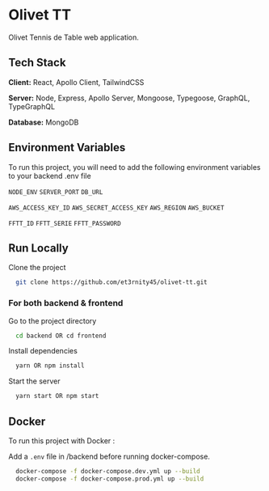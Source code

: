 # Olivet TT

Olivet Tennis de Table web application.


## Tech Stack

**Client:** React, Apollo Client, TailwindCSS

**Server:** Node, Express, Apollo Server, Mongoose, Typegoose, GraphQL, TypeGraphQL

**Database:** MongoDB

  
## Environment Variables

To run this project, you will need to add the following environment variables to your backend .env file

`NODE_ENV`
`SERVER_PORT`
`DB_URL`

`AWS_ACCESS_KEY_ID`
`AWS_SECRET_ACCESS_KEY`
`AWS_REGION`
`AWS_BUCKET`

`FFTT_ID`
`FFTT_SERIE`
`FFTT_PASSWORD`

  
## Run Locally

Clone the project

```bash
  git clone https://github.com/et3rnity45/olivet-tt.git
```

### For both backend & frontend

Go to the project directory

```bash
  cd backend OR cd frontend
```

Install dependencies

```bash
  yarn OR npm install
```

Start the server

```bash
  yarn start OR npm start
```

## Docker

To run this project with Docker :

Add a `.env` file in /backend before running docker-compose.

```bash
  docker-compose -f docker-compose.dev.yml up --build
  docker-compose -f docker-compose.prod.yml up --build
```

  

